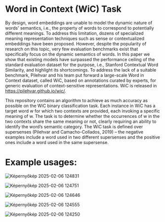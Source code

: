 # Word in Context (WiC) Task
By design, word embeddings are unable to model the dynamic nature of words' semantics, i.e., the property of words to correspond to potentially different meanings. To address this limitation, dozens of specialized meaning representation techniques such as sense or contextualized embeddings have been proposed. However, despite the popularity of research on this topic, very few evaluation benchmarks exist that specifically focus on the dynamic semantics of words. In this paper we show that existing models have surpassed the performance ceiling of the standard evaluation dataset for the purpose, i.e., Stanford Contextual Word Similarity, and highlight its shortcomings. To address the lack of a suitable benchmark, Pilehvar and his team put forward a large-scale Word in Context dataset, called WiC, based on annotations curated by experts, for generic evaluation of context-sensitive representations. WiC is released in https://pilehvar.github.io/wic/.

This repository contains an algorithm to achieve as much accuracy as possible on the WiC
binary classification task. Each instance in WiC
has a target word w for which two contexts are
provided, each invoking a specific meaning of w.
The task is to determine whether the occurrences
of w in the two contexts share the same meaning
or not, clearly requiring an ability to identify the
word’s semantic category. The WiC task is defined
over supersenses (Pilehvar and Camacho-Collados,
2019) – the negative examples include a word used
in two different supersenses and the positive ones
include a word used in the same supersense.

# Example usages:
![Képernyőkép 2025-02-06 124831](https://github.com/user-attachments/assets/1c0691c6-2bb7-4cdf-a1be-06793b9c09b3)

![Képernyőkép 2025-02-06 124751](https://github.com/user-attachments/assets/baa43460-712b-48f2-a1ed-cf8a6c694c62)

![Képernyőkép 2025-02-06 124646](https://github.com/user-attachments/assets/93443df3-46f4-48fd-91bd-003a85000fa2)

![Képernyőkép 2025-02-06 124555](https://github.com/user-attachments/assets/d5c03a1d-81f3-4b7e-a5f8-53c50e17bdc5)

![Képernyőkép 2025-02-06 124250](https://github.com/user-attachments/assets/5ed3bec3-f99c-413a-8e0a-fb576512cdfa)
